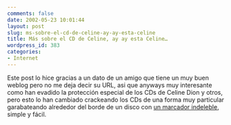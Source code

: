 ```yaml
---
comments: false
date: 2002-05-23 10:01:44
layout: post
slug: ms-sobre-el-cd-de-celine-ay-ay-esta-celine
title: Más sobre el CD de Celine, ay ay esta Celine…
wordpress_id: 383
categories:
- Internet
---
```


Este post lo hice gracias a un dato de un amigo que tiene un muy buen weblog pero no me deja decir su URL, asi que anyways muy interesante como han evadido la protección especial de los CDs de Celine Dion y otros, pero esto lo han cambiado crackeando los CDs de una forma muy particular garabateando alrededor del borde de un disco con [un marcador indeleble](http://www.cnn.com/2002/TECH/industry/05/21/bc.media.cd.piracy.reut.reut/index.html), simple y fácil.




 
